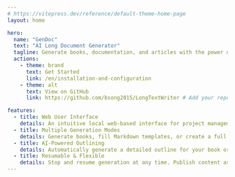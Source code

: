 ```yaml
---
# https://vitepress.dev/reference/default-theme-home-page
layout: home

hero:
  name: "GenDoc"
  text: "AI Long Document Generator"
  tagline: Generate books, documentation, and articles with the power of LLMs.
  actions:
    - theme: brand
      text: Get Started
      link: /en/installation-and-configuration
    - theme: alt
      text: View on GitHub
      link: https://github.com/bsong2015/LongTextWriter # Add your repo link here

features:
  - title: Web User Interface
    details: An intuitive local web-based interface for project management, content editing, and AI interactions.
  - title: Multiple Generation Modes
    details: Generate books, fill Markdown templates, or create a full series of articles from a central theme.
  - title: AI-Powered Outlining
    details: Automatically generate a detailed outline for your book or series.
  - title: Resumable & Flexible
    details: Stop and resume generation at any time. Publish content as a single file or as separate articles.
---
```

